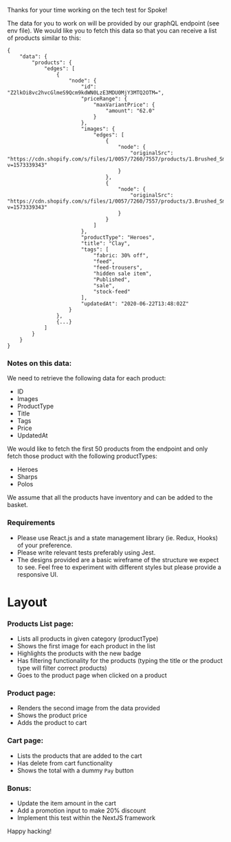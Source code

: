 Thanks for your time working on the tech test for Spoke!

The data for you to work on will be provided by our graphQL endpoint (see env file). We would like you to fetch this data so that you can receive a list of products similar to this:

```
{
    "data": {
        "products": {
            "edges": [
                {
                    "node": {
                        "id": "Z2lkOi8vc2hvcGlmeS9Qcm9kdWN0LzE3MDU0MjY3MTQ2OTM=",
                        "priceRange": {
                            "maxVariantPrice": {
                                "amount": "62.0"
                            }
                        },
                        "images": {
                            "edges": [
                                {
                                    "node": {
                                        "originalSrc": "https://cdn.shopify.com/s/files/1/0057/7260/7557/products/1.Brushed_Smoked_Navy_Flat.jpg?v=1573339343"
                                    }
                                },
                                {
                                    "node": {
                                        "originalSrc": "https://cdn.shopify.com/s/files/1/0057/7260/7557/products/3.Brushed_Smoked_Navy_Mode_Front.jpg?v=1573339343"
                                    }
                                }
                            ]
                        },
                        "productType": "Heroes",
                        "title": "Clay",
                        "tags": [
                            "fabric: 30% off",
                            "feed",
                            "feed-trousers",
                            "hidden sale item",
                            "Published",
                            "sale",
                            "stock-feed"
                        ],
                        "updatedAt": "2020-06-22T13:48:02Z"
                    }
                },
                {...}
            ]
        }
    }
}
```

### Notes on this data:

We need to retrieve the following data for each product:
- ID
- Images
- ProductType
- Title
- Tags
- Price
- UpdatedAt

We would like to fetch the first 50 products from the endpoint and only fetch those product with the following productTypes:
- Heroes
- Sharps
- Polos

We assume that all the products have inventory and can be added to the basket.

### Requirements
- Please use React.js and a state management library (ie. Redux, Hooks) of your preference.
- Please write relevant tests preferably using Jest.
- The designs provided are a basic wireframe of the structure we expect to see. Feel free to experiment with different styles but please provide a responsive UI.

# Layout

### Products List page:
* Lists all products in given category (productType)
* Shows the first image for each product in the list
* Highlights the products with the new badge
* Has filtering functionality for the products (typing the title or the product type will filter correct products)
* Goes to the product page when clicked on a product

### Product page:
* Renders the second image from the data provided
* Shows the product price
* Adds the product to cart

### Cart page:
* Lists the products that are added to the cart
* Has delete from cart functionality
* Shows the total with a dummy `Pay` button

### Bonus:
* Update the item amount in the cart
* Add a promotion input to make 20% discount
* Implement this test within the NextJS framework

Happy hacking!

